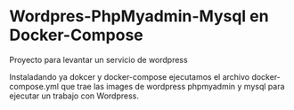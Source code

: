 # Wordpres-PhpMyadmin-Mysql en Docker-Compose
Proyecto para levantar un servicio de wordpress


Instaladando ya dokcer y docker-compose ejecutamos el archivo docker-compose.yml que trae las images de wordpress
phpmyadmin y mysql para ejecutar un trabajo con Wordpress.
